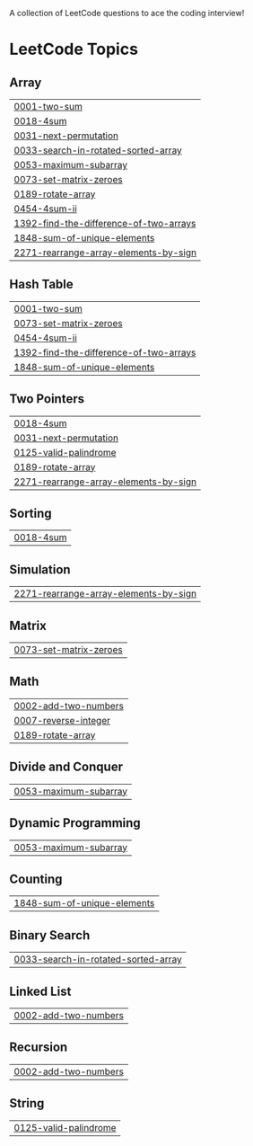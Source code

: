 A collection of LeetCode questions to ace the coding interview!

<!---LeetCode Topics Start-->
# LeetCode Topics
## Array
|  |
| ------- |
| [0001-two-sum](https://github.com/subhamsharrma/LeetCode-ImP-Ques/tree/master/0001-two-sum) |
| [0018-4sum](https://github.com/subhamsharrma/LeetCode-ImP-Ques/tree/master/0018-4sum) |
| [0031-next-permutation](https://github.com/subhamsharrma/LeetCode-ImP-Ques/tree/master/0031-next-permutation) |
| [0033-search-in-rotated-sorted-array](https://github.com/subhamsharrma/LeetCode-ImP-Ques/tree/master/0033-search-in-rotated-sorted-array) |
| [0053-maximum-subarray](https://github.com/subhamsharrma/LeetCode-ImP-Ques/tree/master/0053-maximum-subarray) |
| [0073-set-matrix-zeroes](https://github.com/subhamsharrma/LeetCode-ImP-Ques/tree/master/0073-set-matrix-zeroes) |
| [0189-rotate-array](https://github.com/subhamsharrma/LeetCode-ImP-Ques/tree/master/0189-rotate-array) |
| [0454-4sum-ii](https://github.com/subhamsharrma/LeetCode-ImP-Ques/tree/master/0454-4sum-ii) |
| [1392-find-the-difference-of-two-arrays](https://github.com/subhamsharrma/LeetCode-ImP-Ques/tree/master/1392-find-the-difference-of-two-arrays) |
| [1848-sum-of-unique-elements](https://github.com/subhamsharrma/LeetCode-ImP-Ques/tree/master/1848-sum-of-unique-elements) |
| [2271-rearrange-array-elements-by-sign](https://github.com/subhamsharrma/LeetCode-ImP-Ques/tree/master/2271-rearrange-array-elements-by-sign) |
## Hash Table
|  |
| ------- |
| [0001-two-sum](https://github.com/subhamsharrma/LeetCode-ImP-Ques/tree/master/0001-two-sum) |
| [0073-set-matrix-zeroes](https://github.com/subhamsharrma/LeetCode-ImP-Ques/tree/master/0073-set-matrix-zeroes) |
| [0454-4sum-ii](https://github.com/subhamsharrma/LeetCode-ImP-Ques/tree/master/0454-4sum-ii) |
| [1392-find-the-difference-of-two-arrays](https://github.com/subhamsharrma/LeetCode-ImP-Ques/tree/master/1392-find-the-difference-of-two-arrays) |
| [1848-sum-of-unique-elements](https://github.com/subhamsharrma/LeetCode-ImP-Ques/tree/master/1848-sum-of-unique-elements) |
## Two Pointers
|  |
| ------- |
| [0018-4sum](https://github.com/subhamsharrma/LeetCode-ImP-Ques/tree/master/0018-4sum) |
| [0031-next-permutation](https://github.com/subhamsharrma/LeetCode-ImP-Ques/tree/master/0031-next-permutation) |
| [0125-valid-palindrome](https://github.com/subhamsharrma/LeetCode-ImP-Ques/tree/master/0125-valid-palindrome) |
| [0189-rotate-array](https://github.com/subhamsharrma/LeetCode-ImP-Ques/tree/master/0189-rotate-array) |
| [2271-rearrange-array-elements-by-sign](https://github.com/subhamsharrma/LeetCode-ImP-Ques/tree/master/2271-rearrange-array-elements-by-sign) |
## Sorting
|  |
| ------- |
| [0018-4sum](https://github.com/subhamsharrma/LeetCode-ImP-Ques/tree/master/0018-4sum) |
## Simulation
|  |
| ------- |
| [2271-rearrange-array-elements-by-sign](https://github.com/subhamsharrma/LeetCode-ImP-Ques/tree/master/2271-rearrange-array-elements-by-sign) |
## Matrix
|  |
| ------- |
| [0073-set-matrix-zeroes](https://github.com/subhamsharrma/LeetCode-ImP-Ques/tree/master/0073-set-matrix-zeroes) |
## Math
|  |
| ------- |
| [0002-add-two-numbers](https://github.com/subhamsharrma/LeetCode-ImP-Ques/tree/master/0002-add-two-numbers) |
| [0007-reverse-integer](https://github.com/subhamsharrma/LeetCode-ImP-Ques/tree/master/0007-reverse-integer) |
| [0189-rotate-array](https://github.com/subhamsharrma/LeetCode-ImP-Ques/tree/master/0189-rotate-array) |
## Divide and Conquer
|  |
| ------- |
| [0053-maximum-subarray](https://github.com/subhamsharrma/LeetCode-ImP-Ques/tree/master/0053-maximum-subarray) |
## Dynamic Programming
|  |
| ------- |
| [0053-maximum-subarray](https://github.com/subhamsharrma/LeetCode-ImP-Ques/tree/master/0053-maximum-subarray) |
## Counting
|  |
| ------- |
| [1848-sum-of-unique-elements](https://github.com/subhamsharrma/LeetCode-ImP-Ques/tree/master/1848-sum-of-unique-elements) |
## Binary Search
|  |
| ------- |
| [0033-search-in-rotated-sorted-array](https://github.com/subhamsharrma/LeetCode-ImP-Ques/tree/master/0033-search-in-rotated-sorted-array) |
## Linked List
|  |
| ------- |
| [0002-add-two-numbers](https://github.com/subhamsharrma/LeetCode-ImP-Ques/tree/master/0002-add-two-numbers) |
## Recursion
|  |
| ------- |
| [0002-add-two-numbers](https://github.com/subhamsharrma/LeetCode-ImP-Ques/tree/master/0002-add-two-numbers) |
## String
|  |
| ------- |
| [0125-valid-palindrome](https://github.com/subhamsharrma/LeetCode-ImP-Ques/tree/master/0125-valid-palindrome) |
<!---LeetCode Topics End-->